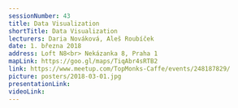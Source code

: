 ```yaml
---
sessionNumber: 43
title: Data Visualization
shortTitle: Data Visualization
lecturers: Daria Nováková, Aleš Roubíček
date: 1. března 2018
address: Loft N8<br> Nekázanka 8, Praha 1
mapLink: https://goo.gl/maps/TiqAbr4sRTB2
link: https://www.meetup.com/TopMonks-Caffe/events/248187829/
picture: posters/2018-03-01.jpg
presentationLink:
videoLink:
---
```

